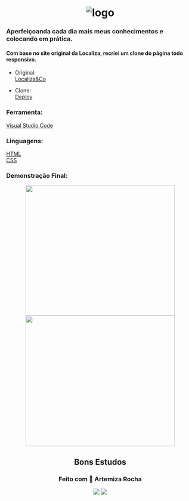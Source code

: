 <h1 align="center">
<img src="https://user-images.githubusercontent.com/88461178/220664776-a2c85e93-7ed6-49cc-a948-4bbb6e816314.png" alt="logo"
</h1>

### Aperfeiçoanda cada dia mais meus conhecimentos e colocando em prática.

#### Com base no site original da Localiza, recriei um clone do página todo responsivo.


- Original:      
[Localiza&Co](https://www.localiza.com/brasil)

- Clone:    
[Deploy](https://localizaco-mizarocha-s-team.vercel.app/) 

### Ferramenta:   
[Visual Studio Code](https://code.visualstudio.com/)

### Linguagens:   
[HTML](https://developer.mozilla.org/pt-BR/docs/Web/HTML)     
[CSS](https://developer.mozilla.org/pt-BR/docs/Web/CSS)

  
 ### Demonstração Final: 
  <div align="center">
  <img width=400 height=350 src="https://user-images.githubusercontent.com/88461178/220689541-83219f08-c290-4f4e-a9ce-1d148c1dcc03.jpg">
  <img width=400 height=350 src="https://user-images.githubusercontent.com/88461178/220690831-0baed750-c54f-4c1e-8cd3-e7b83a2ac99e.jpg">
  </div>

  
<h2 align="center">Bons Estudos</h2> 
<h3 align="center">Feito com 💚 Artemiza Rocha</h3>

<div align="center">
  <a href="https://www.linkedin.com/in/artemiza-rocha/a" target="_blank"><img src="https://img.shields.io/badge/-LinkedIn-%230077B5?style=for-the-badge&logo=linkedin&logoColor=white" target="_blank"></a> 
  <a href="https://github.com/Mizarocha" target="_blank"><img src="https://img.shields.io/badge/-GITHUB-%23E4405F?style=for-the-badge&logo=github&logoColor=white" target="_blank"></a>
  </div>
